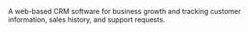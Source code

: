 A web-based CRM software for business growth and tracking customer information, sales history, and support requests.
